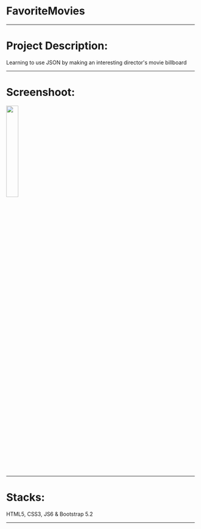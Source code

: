 # FavoriteMovies

***

# Project Description:
Learning to use JSON by making an interesting director's movie billboard
    
***
    
# Screenshoot:

<img src="https://user-images.githubusercontent.com/113030390/208240084-925a4e20-86aa-4cd3-8be5-6373ea9714f9.png" width="25%"/>


***

# Stacks:
HTML5, CSS3, JS6 & Bootstrap 5.2

***


